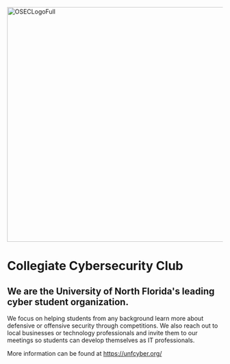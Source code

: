 <img width="768" height="548" alt="OSECLogoFull" src="https://github.com/user-attachments/assets/a31ead87-cc8e-46f9-9a7e-9377eead86bb"/>

# Collegiate Cybersecurity Club

## We are the University of North Florida's leading cyber student organization.
We focus on helping students from any background learn more about defensive or offensive security through competitions. We also reach out to local businesses or technology professionals and invite them to our meetings so students can develop themselves as IT professionals.

More information can be found at https://unfcyber.org/
